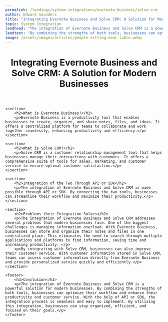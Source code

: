 ```yaml
---
permalink: /landings/system-integrations/evernote-business/solve-crm
author: Edward Saunders
title: "Integrating Evernote Business and Solve CRM: A Solution for Modern Businesses"
topic: System Integration
leadhead: "The integration of Evernote Business and Solve CRM is a powerful solution for modern businesses"
leadtext: "By combining the strengths of both tools, businesses can optimize their workflow and enhance their productivity and customer service. With the help of API or SDK, the integration process is seamless and easy to implement. By utilizing this integration, businesses can stay organized, efficient, and focused on their goals."
image: /assets/images/articles/people-sitting-near-table.webp
---
```

<div class="arttext">
	<header>
		<h1>Integrating Evernote Business and Solve CRM: A Solution for Modern Businesses</h1>
	</header>

	<section>
		<h2>What is Evernote Business?</h2>
		<p>Evernote Business is a productivity tool that enables businesses to create, organize, and share notes, files, and ideas. It offers a centralized platform for teams to collaborate and work together seamlessly, enhancing productivity and efficiency.</p>
	</section>

	<section>
		<h2>What is Solve CRM?</h2>
		<p>Solve CRM is a customer relationship management tool that helps businesses manage their interactions with customers. It offers a comprehensive suite of tools for sales, marketing, and customer service to ensure optimal customer satisfaction.</p>
	</section>

	<section>
		<h2>Integration of the Two Through API or SDK</h2>
		<p>The integration of Evernote Business and Solve CRM is made possible through API or SDK. By connecting the two tools, businesses can streamline their workflow and maximize their productivity.</p>
	</section>

	<section>
		<h2>Problems their Integration Solves</h2>
		<p>The integration of Evernote Business and Solve CRM addresses several problems that modern businesses face. One of the biggest challenges is managing information overload. With Evernote Business, businesses can store and organize their notes and files in one centralized place. This eliminates the need to search through multiple applications and platforms to find information, saving time and increasing productivity. </p>
		<p>By integrating with Solve CRM, businesses can also improve their customer service. With customer information stored in Solve CRM, teams can access customer information directly from Evernote Business and provide personalized service quickly and efficiently.</p>
	</section>

	<footer>
		<h3>Conclusion</h3>
		<p>The integration of Evernote Business and Solve CRM is a powerful solution for modern businesses. By combining the strengths of both tools, businesses can optimize their workflow and enhance their productivity and customer service. With the help of API or SDK, the integration process is seamless and easy to implement. By utilizing this integration, businesses can stay organized, efficient, and focused on their goals.</p>
	</footer>

</div>